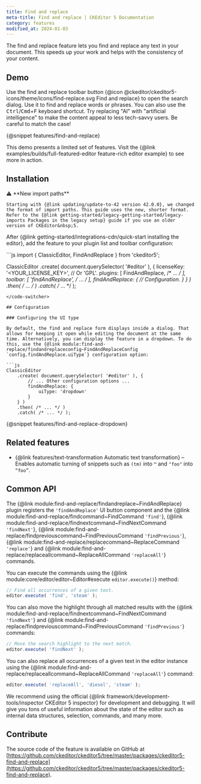 ```yaml
---
title: Find and replace
meta-title: Find and replace | CKEditor 5 Documentation
category: features
modified_at: 2024-01-03
---
```


The find and replace feature lets you find and replace any text in your document. This speeds up your work and helps with the consistency of your content.

## Demo

Use the find and replace toolbar button {@icon @ckeditor/ckeditor5-icons/theme/icons/find-replace.svg Find and replace} to open the search dialog. Use it to find and replace words or phrases. You can also use the <kbd>Ctrl</kbd>/<kbd>Cmd</kbd>+<kbd>F</kbd> keyboard shortcut. Try replacing "AI" with "artificial intelligence" to make the content appeal to less tech-savvy users. Be careful to match the case!

{@snippet features/find-and-replace}

<info-box info>
	This demo presents a limited set of features. Visit the {@link examples/builds/full-featured-editor feature-rich editor example} to see more in action.
</info-box>

## Installation

<info-box info>
	⚠️ **New import paths**

	Starting with {@link updating/update-to-42 version 42.0.0}, we changed the format of import paths. This guide uses the new, shorter format. Refer to the {@link getting-started/legacy-getting-started/legacy-imports Packages in the legacy setup} guide if you use an older version of CKEditor&nbsp;5.
</info-box>

After {@link getting-started/integrations-cdn/quick-start installing the editor}, add the feature to your plugin list and toolbar configuration:

<code-switcher>
```js
import { ClassicEditor, FindAndReplace } from 'ckeditor5';

ClassicEditor
	.create( document.querySelector( '#editor' ), {
		licenseKey: '<YOUR_LICENSE_KEY>', // Or 'GPL'.
		plugins: [ FindAndReplace, /* ... */ ],
		toolbar: [ 'findAndReplace', /* ... */ ],
		findAndReplace: {
			// Configuration.
		}
	} )
	.then( /* ... */ )
	.catch( /* ... */ );
```
</code-switcher>

## Configuration

### Configuring the UI type

By default, the find and replace form displays inside a dialog. That allows for keeping it open while editing the document at the same time. Alternatively, you can display the feature in a dropdown. To do this, use the {@link module:find-and-replace/findandreplaceconfig~FindAndReplaceConfig `config.findAndReplace.uiType`} configuration option:

```js
ClassicEditor
	.create( document.querySelector( '#editor' ), {
		// ... Other configuration options ...
		findAndReplace: {
			uiType: 'dropdown'
		}
	} )
	.then( /* ... */ )
	.catch( /* ... */ );
```

{@snippet features/find-and-replace-dropdown}

## Related features

* {@link features/text-transformation Automatic text transformation} &ndash; Enables automatic turning of snippets such as `(tm)` into `™` and `"foo"` into `“foo”`.

<!-- TODO: Update this with proper description and values, and code snippet for replace / replaceAll -->
## Common API

The {@link module:find-and-replace/findandreplace~FindAndReplace} plugin registers the `'findAndReplace'` UI button component and the {@link module:find-and-replace/findcommand~FindCommand `'find'`}, {@link module:find-and-replace/findnextcommand~FindNextCommand `'findNext'`}, {@link module:find-and-replace/findpreviouscommand~FindPreviousCommand `'findPrevious'`}, {@link module:find-and-replace/replacecommand~ReplaceCommand `'replace'`} and {@link module:find-and-replace/replaceallcommand~ReplaceAllCommand `'replaceAll'`} commands.

You can execute the commands using the {@link module:core/editor/editor~Editor#execute `editor.execute()`} method:

```js
// Find all occurrences of a given text.
editor.execute( 'find', 'steam' );
```

You can also move the highlight through all matched results with the {@link module:find-and-replace/findnextcommand~FindNextCommand `'findNext'`} and {@link module:find-and-replace/findpreviouscommand~FindPreviousCommand `'findPrevious'`} commands:

```js
// Move the search highlight to the next match.
editor.execute( 'findNext' );
```

You can also replace all occurrences of a given text in the editor instance using the {@link module:find-and-replace/replaceallcommand~ReplaceAllCommand `'replaceAll'`} command:

```js
editor.execute( 'replaceAll', 'diesel', 'steam' );
```

<info-box>
	We recommend using the official {@link framework/development-tools/inspector CKEditor&nbsp;5 inspector} for development and debugging. It will give you tons of useful information about the state of the editor such as internal data structures, selection, commands, and many more.
</info-box>

## Contribute

The source code of the feature is available on GitHub at [https://github.com/ckeditor/ckeditor5/tree/master/packages/ckeditor5-find-and-replace](https://github.com/ckeditor/ckeditor5/tree/master/packages/ckeditor5-find-and-replace).
